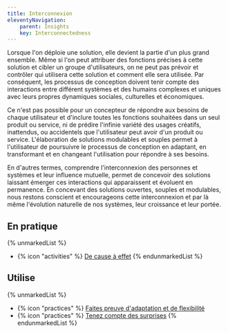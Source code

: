 ```yaml
---
title: Interconnexion
eleventyNavigation:
    parent: Insights
    key: Interconnectedness
---
```


Lorsque l'on déploie une solution, elle devient la partie d'un plus grand ensemble. Même si l'on peut attribuer des
fonctions précises à cette solution et cibler un groupe d'utilisateurs, on ne peut pas prévoir et contrôler qui
utilisera cette solution et comment elle sera utilisée. Par conséquent, les processus de conception doivent tenir
compte des interactions entre différent systèmes et des humains complexes et uniques avec leurs propres dynamiques
sociales, culturelles et économiques.


Ce n'est pas possible pour un concepteur de répondre aux besoins de chaque utilisateur et d'inclure toutes les fonctions
souhaitées dans un seul produit ou service, ni de prédire l'infinie variété des usages créatifs, inattendus, ou
accidentels que l'utilisateur peut avoir d'un produit ou service. L'élaboration de solutions modulables et souples
permet à l'utilisateur de poursuivre le processus de conception en adaptant, en transformant et en changeant
l'utilisation pour répondre à ses besoins.


En d'autres termes, comprendre l'interconnexion des personnes et systèmes et leur influence mutuelle, permet de
concevoir des solutions laissant émerger ces interactions qui apparaissent et évoluent en permanence. En concevant des
solutions ouvertes, souples et modulables, nous restons conscient et encourageons cette interconnexion et par là même
l'évolution naturelle de nos systèmes, leur croissance et leur portée.

## En pratique

{% unmarkedList %}
* {% icon "activities" %} [De cause à effet](../../activites/de-cause-a-effet/)
{% endunmarkedList %}

## Utilise

{% unmarkedList %}
* {% icon "practices" %} [Faites preuve d'adaptation et de flexibilité](../../pratiques/faites-preuve-dadaptation-et-de-flexibilite/)
* {% icon "practices" %} [Tenez compte des surprises](../../pratiques/tenez-compte-des-surprises/)
{% endunmarkedList %}
